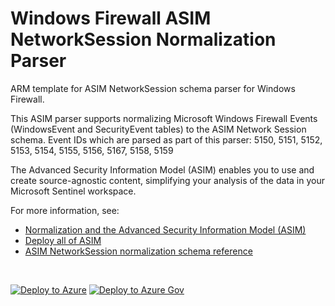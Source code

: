 # Windows Firewall ASIM NetworkSession Normalization Parser

ARM template for ASIM NetworkSession schema parser for Windows Firewall.

This ASIM parser supports normalizing Microsoft Windows Firewall Events (WindowsEvent and SecurityEvent tables) to the ASIM Network Session schema. Event IDs which are parsed as part of this parser: 5150, 5151, 5152, 5153, 5154, 5155, 5156, 5167, 5158, 5159


The Advanced Security Information Model (ASIM) enables you to use and create source-agnostic content, simplifying your analysis of the data in your Microsoft Sentinel workspace.

For more information, see:

- [Normalization and the Advanced Security Information Model (ASIM)](https://aka.ms/AboutASIM)
- [Deploy all of ASIM](https://aka.ms/DeployASIM)
- [ASIM NetworkSession normalization schema reference](https://aka.ms/ASimNetworkSessionDoc)

<br>

[![Deploy to Azure](https://aka.ms/deploytoazurebutton)](https://portal.azure.com/#create/Microsoft.Template/uri/https%3A%2F%2Fraw.githubusercontent.com%2FAzure%2FAzure-Sentinel%2Fmaster%2FParsers%2FASimNetworkSession%2FARM%2FASimNetworkSessionMicrosoftWindowsEventFirewall%2FASimNetworkSessionMicrosoftWindowsEventFirewall.json) [![Deploy to Azure Gov](https://aka.ms/deploytoazuregovbutton)](https://portal.azure.us/#create/Microsoft.Template/uri/https%3A%2F%2Fraw.githubusercontent.com%2FAzure%2FAzure-Sentinel%2Fmaster%2FParsers%2FASimNetworkSession%2FARM%2FASimNetworkSessionMicrosoftWindowsEventFirewall%2FASimNetworkSessionMicrosoftWindowsEventFirewall.json)
